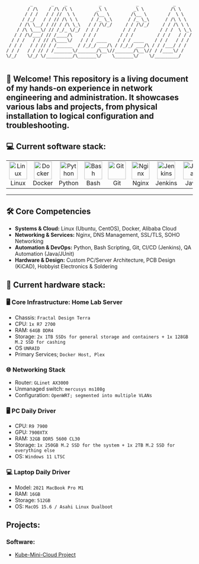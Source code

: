 ```
         _       _    _            _             _             _       
        / /\    / /\ /\ \         _\ \          _\ \          /\ \     
       / / /   / / //  \ \       /\__ \        /\__ \        /  \ \    
      / /_/   / / // /\ \ \     / /_ \_\      / /_ \_\      / /\ \ \   
     / /\ \__/ / // / /\ \_\   / / /\/_/     / / /\/_/     / / /\ \ \  
    / /\ \___\/ // /_/_ \/_/  / / /         / / /         / / /  \ \_\ 
   / / /\/___/ // /____/\    / / /         / / /         / / /   / / / 
  / / /   / / // /\____\/   / / / ____    / / / ____    / / /   / / /  
 / / /   / / // / /______  / /_/_/ ___/\ / /_/_/ ___/\ / / /___/ / /   
/ / /   / / // / /_______\/_______/\__\//_______/\__\// / /____\/ /    
\/_/    \/_/ \/__________/\_______\/    \_______\/    \/_________/     
                                                                       
```

## 👋 Welcome! This repository is a living document of my hands-on experience in network engineering and administration. It showcases various labs and projects, from physical installation to logical configuration and troubleshooting.
## 💻 Current software stack:
<table>
  <tr>
    <td align="center" width="96">
      <a href="#-systems--cloud">
        <img src="https://cdn.simpleicons.org/linux" width="48" height="48" alt="Linux" />
      </a>
      <br>Linux
    </td>
    <td align="center" width="96">
      <a href="#-systems--cloud">
        <img src="https://cdn.simpleicons.org/docker" width="48" height="48" alt="Docker" />
      </a>
      <br>Docker
    </td>
    <td align="center" width="96">
      <a href="#-automation--devops">
        <img src="https://cdn.simpleicons.org/python" width="48" height="48" alt="Python" />
      </a>
      <br>Python
    </td>
        <td align="center" width="96">
      <a href="#-automation--devops">
        <img src="https://cdn.simpleicons.org/gnubash" width="48" height="48" alt="Bash" />
      </a>
      <br>Bash
    </td>
    <td align="center" width="96">
      <a href="#-automation--devops">
        <img src="https://cdn.simpleicons.org/git" width="48" height="48" alt="Git" />
      </a>
      <br>Git
    </td>
     <td align="center" width="96">
      <a href="#-networking--services">
        <img src="https://cdn.simpleicons.org/nginx" width="48" height="48" alt="Nginx" />
      </a>
      <br>Nginx
    </td>
    <td align="center" width="96">
      <a href="#-automation--devops">
        <img src="https://cdn.simpleicons.org/jenkins" width="48" height="48" alt="Jenkins" />
      </a>
      <br>Jenkins
    </td>
    <td align="center" width="96">
      <a href="#-automation--devops">
        <img src="https://cdn.simpleicons.org/openjdk" width="48" height="48" alt="Java" />
      </a>
      <br>Java
    </td>
     <td align="center" width="96">
      <a href="#-hardware--design">
        <img src="https://cdn.simpleicons.org/kicad" width="48" height="48" alt="KiCAD" />
      </a>
      <br>KiCAD
    </td>
  </tr>
</table>

---
## 🛠️ Core Competencies

- **Systems & Cloud:** Linux (Ubuntu, CentOS), Docker, Alibaba Cloud
- **Networking & Services:** Nginx, DNS Management, SSL/TLS, SOHO Networking
- **Automation & DevOps:** Python, Bash Scripting, Git, CI/CD (Jenkins), QA Automation (Java/JUnit)
- **Hardware & Design:** Custom PC/Server Architecture, PCB Design (KiCAD), Hobbyist Electronics & Soldering
## 🔨 Current hardware stack:

### 🖥️ Core Infrastructure: Home Lab Server

- Chassis: `Fractal Design Terra`
- CPU: `1x R7 2700`
- RAM: `64GB DDR4`
- Storage: `2x 1TB SSDs for general storage and containers + 1x 128GB M.2 SSD for cashing`
- OS `UNRAID`
- Primary Services; `Docker Host, Plex`

### 🌐 Networking Stack
- Router: `GLinet AX3000`
- Unmanaged switch: `mercusys ms108g`
- Configuration: `OpenWRT; segmented into multiple VLANs`

### 🖥️ PC Daily Driver
- CPU: `R9 7900`
- GPU: `7900XTX`
- RAM: `32GB DDR5 5600 CL30`
- Storage: `1x 250GB M.2 SSD for the system + 1x 2TB M.2 SSD for everything else`
- OS: `Windows 11 LTSC`

### 💻 Laptop Daily Driver
- Model: `2021 MacBook Pro M1`
- RAM: `16GB`
- Storage: `512GB`
- OS: `MacOS 15.6 / Asahi Linux Dualboot`
## Projects:
### Software:
- [Kube-Mini-Cloud Project](https://github.com/1215-tech/kube-mini-cloud)
